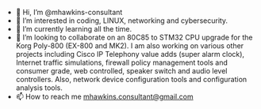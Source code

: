- 👋 Hi, I’m @mhawkins-consultant
- 👀 I’m interested in coding, LINUX, networking and cybersecurity.
- 🌱 I’m currently learning all the time.
- 💞️ I’m looking to collaborate on an 80C85 to STM32 CPU upgrade for the Korg Poly-800 (EX-800 and MK2). I am also working on various other projects including Cisco IP Telephony value adds (super alarm clock), Internet traffic simulations, firewall policy management tools and consumer grade, web controlled, speaker switch and audio level controllers. Also, network device configuration tools and configuration analysis tools.
- 📫 How to reach me mhawkins.consultant@gmail.com

<!---
mhawkins-consultant/mhawkins-consultant is a ✨ special ✨ repository because its `README.md` (this file) appears on your GitHub profile.
You can click the Preview link to take a look at your changes.
--->
